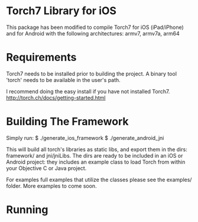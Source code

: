 Torch7 Library for iOS
======================

This package has been modified to compile
Torch7 for iOS (iPad/iPhone) and for Android with the following architectures: armv7, armv7a, arm64

Requirements
============

Torch7 needs to be installed prior to building the project. A binary tool 'torch' needs to be available in the user's path.

I recommend doing the easy install if you have not installed Torch7.
http://torch.ch/docs/getting-started.html

Building The Framework
============
Simply run:
$ ./generate_ios_framework
$ ./generate_android_jni

This will build all torch's libraries as static libs, and export them
in the dirs: framework/ and jni/jniLibs. The dirs are ready to be included in
an iOS or Android project: they includes an example class to load Torch from within
your Objective C or Java project.

For examples full examples that utilize the classes please see 
the examples/ folder. More examples to come soon.

Running
=======
